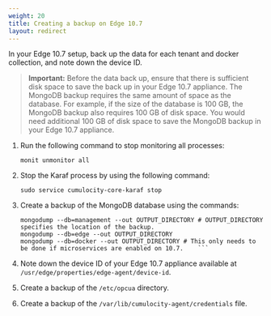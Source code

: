 ```yaml
---
weight: 20
title: Creating a backup on Edge 10.7
layout: redirect
---
```


In your Edge 10.7 setup, back up the data for each tenant and docker collection, and note down the device ID.

>**Important:** Before the data back up, ensure that there is sufficient disk space to save the back up in your Edge 10.7 appliance. The MongoDB backup requires the same amount of space as the database. For example, if the size of the database is 100 GB, the MongoDB backup also requires 100 GB of disk space. You would need additional 100 GB of disk space to save the MongoDB backup in your Edge 10.7 appliance.  

1. Run the following command to stop monitoring all processes:

    ```shell
    monit unmonitor all
    ```
2. Stop the Karaf process by using the following command:

    ```shell
    sudo service cumulocity-core-karaf stop
    ```
3. Create a backup of the MongoDB database using the commands:

    ```shell
    mongodump --db=management --out OUTPUT_DIRECTORY # OUTPUT_DIRECTORY specifies the location of the backup.
    mongodump --db=edge --out OUTPUT_DIRECTORY
    mongodump --db=docker --out OUTPUT_DIRECTORY # This only needs to be done if microservices are enabled on 10.7.    ```

4. Note down the device ID of your Edge 10.7 appliance available at `/usr/edge/properties/edge-agent/device-id`.
5. Create a backup of the `/etc/opcua` directory.
6. Create a backup of the `/var/lib/cumulocity-agent/credentials` file.
